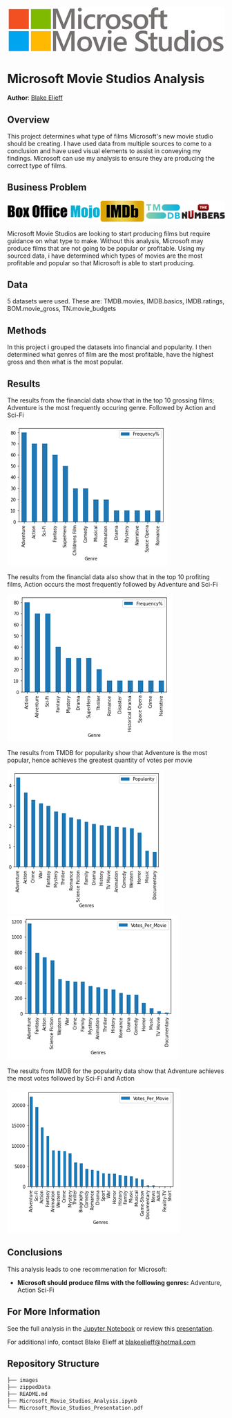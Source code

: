 ![ima](images/microsoft-logo.png)

# Microsoft Movie Studios Analysis

**Author**: [Blake Elieff](mailto:blakeelieff@hotmail.com)

## Overview

This project determines what type of films Microsoft's new movie studio should be creating. I have used data from multiple sources to come to a conclusion and have used visual elements to assist in conveying my findings. Microsoft can use my analysis to ensure they are producing the correct type of films.

## Business Problem

![imag](images/grouped-logo.png)

Microsoft Movie Studios are looking to start producing films but require guidance on what type to make. Without this analysis, Microsoft may produce films that are not going to be popular or profitable. Using my sourced data, i have determined which types of movies are the most profitable and popular so that Microsoft is able to start producing.

## Data

5 datasets were used. These are: TMDB.movies, IMDB.basics, IMDB.ratings, BOM.movie_gross, TN.movie_budgets

## Methods

In this project i grouped the datasets into financial and popularity. I then determined what genres of film are the most profitable, have the highest gross and then what is the most popular.

## Results

The results from the financial data show that in the top 10 grossing films; Adventure is the most frequently occuring genre. Followed by Action and Sci-Fi

![gross](images/top10-grossing.png)

The results from the financial data also show that in the top 10 profiting films, Action occurs the most frequently followed by Adventure and Sci-Fi

![profit](images/top10-profiting.png)

The results from TMDB for popularity show that Adventure is the most popular, hence achieves the greatest quantity of votes per movie

![pop](images/TMDB-popularity.png) ![vote](images/TMDB-votes.png)

The results from IMDB for the popularity data show that Adventure achieves the most votes followed by Sci-Fi and Action

![vot](images/IMD-votes.png)

## Conclusions

This analysis leads to one recommenation for Microsoft:

- **Microsoft should produce films with the folllowing genres:** Adventure, Action Sci-Fi

## For More Information

See the full analysis in the [Jupyter Notebook](./Microsoft_Movie_Studios_Analysis.ipynb) or review this [presentation](./Microsoft_Movie_Studios_Presentation.pdf).

For additional info, contact Blake Elieff at [blakeelieff@hotmail.com](mailto:blakeelieff@hotmail.com)

## Repository Structure

```
├── images
├── zippedData
├── README.md
├── Microsoft_Movie_Studios_Analysis.ipynb
└── Microsoft_Movie_Studios_Presentation.pdf
```
